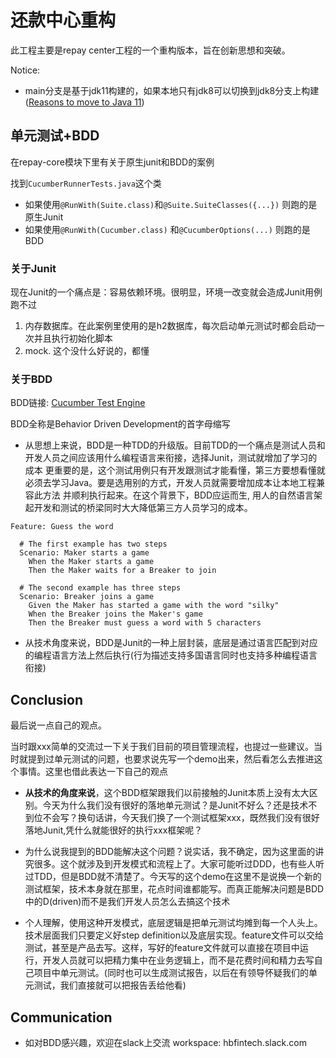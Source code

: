 # 还款中心重构

此工程主要是repay center工程的一个重构版本，旨在创新思想和突破。

Notice:
- main分支是基于jdk11构建的，如果本地只有jdk8可以切换到jdk8分支上构建([Reasons to move to Java 11](https://docs.microsoft.com/en-us/java/openjdk/reasons-to-move-to-java-11))

## 单元测试+BDD

在repay-core模块下里有关于原生junit和BDD的案例

找到`CucumberRunnerTests.java`这个类
- 如果使用`@RunWith(Suite.class)`和`@Suite.SuiteClasses({...})` 则跑的是原生Junit
- 如果使用`@RunWith(Cucumber.class)` 和`@CucumberOptions(...)` 则跑的是BDD

### 关于Junit

现在Junit的一个痛点是：容易依赖环境。很明显，环境一改变就会造成Junit用例跑不过
1. 内存数据库。在此案例里使用的是h2数据库，每次启动单元测试时都会启动一次并且执行初始化脚本
2. mock. 这个没什么好说的，都懂

### 关于BDD

BDD链接: [Cucumber Test Engine](https://cucumber.io/)

BDD全称是Behavior Driven Development的首字母缩写

- 从思想上来说，BDD是一种TDD的升级版。目前TDD的一个痛点是测试人员和开发人员之间应该用什么编程语言来衔接，选择Junit，测试就增加了学习的成本
  更重要的是，这个测试用例只有开发跟测试才能看懂，第三方要想看懂就必须去学习Java。要是选用别的方式，开发人员就需要增加成本让本地工程兼容此方法
  并顺利执行起来。在这个背景下，BDD应运而生, 用人的自然语言架起开发和测试的桥梁同时大大降低第三方人员学习的成本。

```gherkin
Feature: Guess the word

  # The first example has two steps
  Scenario: Maker starts a game
    When the Maker starts a game
    Then the Maker waits for a Breaker to join

  # The second example has three steps
  Scenario: Breaker joins a game
    Given the Maker has started a game with the word "silky"
    When the Breaker joins the Maker's game
    Then the Breaker must guess a word with 5 characters
```

- 从技术角度来说，BDD是Junit的一种上层封装，底层是通过语言匹配到对应的编程语言方法上然后执行(行为描述支持多国语言同时也支持多种编程语言衔接)

## Conclusion
最后说一点自己的观点。  

当时跟xxx简单的交流过一下关于我们目前的项目管理流程，也提过一些建议。当时就提到过单元测试的问题，也要求说先写一个demo出来，然后看怎么去推进这个事情。这里也借此表达一下自己的观点

- **从技术的角度来说**，这个BDD框架跟我们以前接触的Junit本质上没有太大区别。今天为什么我们没有很好的落地单元测试？是Junit不好么？还是技术不到位不会写？换句话讲，今天我们换了一个测试框架xxx，既然我们没有很好落地Junit,凭什么就能很好的执行xxx框架呢？

- 为什么说我提到的BDD能解决这个问题？说实话，我不确定，因为这里面的讲究很多。这个就涉及到开发模式和流程上了。大家可能听过DDD，也有些人听过TDD，但是BDD就不清楚了。今天写的这个demo在这里不是说换一个新的测试框架，技术本身就在那里，花点时间谁都能写。而真正能解决问题是BDD中的D(driven)而不是我们开发人员怎么去搞这个技术

- 个人理解，使用这种开发模式，底层逻辑是把单元测试均摊到每一个人头上。技术层面我们只要定义好step definition以及底层实现。feature文件可以交给测试，甚至是产品去写。这样，写好的feature文件就可以直接在项目中运行，开发人员就可以把精力集中在业务逻辑上，而不是花费时间和精力去写自己项目中单元测试。(同时也可以生成测试报告，以后在有领导怀疑我们的单元测试，我们直接就可以把报告丢给他看)

## Communication
- 如对BDD感兴趣，欢迎在slack上交流 workspace: hbfintech.slack.com
